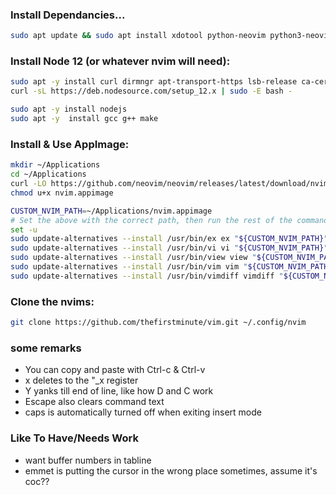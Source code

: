 ### Install Dependancies...
```sh
sudo apt update && sudo apt install xdotool python-neovim python3-neovim python-dev python-pip python3-dev python3-pip
```

### Install Node 12 (or whatever nvim will need):
```sh
sudo apt -y install curl dirmngr apt-transport-https lsb-release ca-certificates
curl -sL https://deb.nodesource.com/setup_12.x | sudo -E bash -

sudo apt -y install nodejs
sudo apt -y  install gcc g++ make
```

### Install & Use AppImage:
```sh
mkdir ~/Applications
cd ~/Applications
curl -LO https://github.com/neovim/neovim/releases/latest/download/nvim.appimage
chmod u+x nvim.appimage

CUSTOM_NVIM_PATH=~/Applications/nvim.appimage
# Set the above with the correct path, then run the rest of the commands:
set -u
sudo update-alternatives --install /usr/bin/ex ex "${CUSTOM_NVIM_PATH}" 110
sudo update-alternatives --install /usr/bin/vi vi "${CUSTOM_NVIM_PATH}" 110
sudo update-alternatives --install /usr/bin/view view "${CUSTOM_NVIM_PATH}" 110
sudo update-alternatives --install /usr/bin/vim vim "${CUSTOM_NVIM_PATH}" 110
sudo update-alternatives --install /usr/bin/vimdiff vimdiff "${CUSTOM_NVIM_PATH}" 110
```

### Clone the nvims:
```sh
git clone https://github.com/thefirstminute/vim.git ~/.config/nvim 
```



### some remarks
* You can copy and paste with Ctrl-c & Ctrl-v
* x deletes to the "_x register
* Y yanks till end of line, like how D and C work
* Escape also clears command text
* caps is automatically turned off when exiting insert mode


### Like To Have/Needs Work
 - want buffer numbers in tabline
 - emmet is putting the cursor in the wrong place sometimes, assume it's coc??
